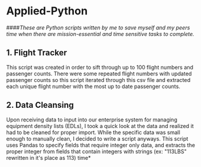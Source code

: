 # Applied-Python
####*These are Python scripts written by me to save myself and my peers time when there are mission-essential and time sensitive tasks to complete.*

## 1. Flight Tracker
This script was created in order to sift through up to 100 flight numbers and passenger counts. There were some repeated flight numbers with updated passenger counts so this script iterated through this csv file and extracted each unique flight number with the most up to date passenger counts.

## 2. Data Cleansing
Upon receiving data to input into our enterprise system for managing equipment density lists (EDLs), I took a quick look at the data and realized it had to be cleaned for proper import. While the specific data was small enough to manually clean, I decided to write a script anyways. This script uses Pandas to specify fields that require integer only data, and extracts the proper integer from fields that contain integers with strings (ex: "113LBS" rewritten in it's place as 113) time*
